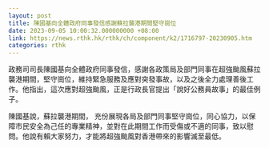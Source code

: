 ```yaml
---
layout: post
title: 陳國基向全體政府同事發信感謝蘇拉襲港期間堅守崗位
date: 2023-09-05 10:00:32.000000000 +08:00
link: https://news.rthk.hk/rthk/ch/component/k2/1716797-20230905.htm
categories: rthk
---
```


政務司司長陳國基向全體政府同事發信，感謝各政策局及部門同事在超強颱風蘇拉襲港期間，堅守崗位，維持緊急服務及應對突發事故，以及之後全力處理善後工作。他指出，這次應對超強颱風，正是行政長官提出「說好公務員故事」的最佳例子。

陳國基說，蘇拉襲港期間， 充份展現各局及部門同事堅守崗位，同心協力，以保障市民安全為己任的專業精神，並對在此期間工作而受傷或不適的同事，致以慰問。他說有賴大家努力，才能將超強颱風對香港帶來的影響滅至最低。
